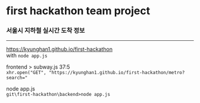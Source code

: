 # first hackathon team project
### 서울시 지하철 실시간 도착 정보
---
https://kyunghan1.github.io/first-hackathon  
with `node app.js`

frontend > subway.js 37:5  
`xhr.open("GET", "https://kyunghan1.github.io/first-hackathon/metro?search="`  

node app.js  
`git\first-hackathon\backend>node app.js`  
